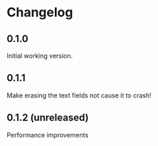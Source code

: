 # Changelog

## 0.1.0 

Initial working version.


## 0.1.1

Make erasing the text fields not cause it to crash! 

## 0.1.2 (unreleased)

Performance improvements

